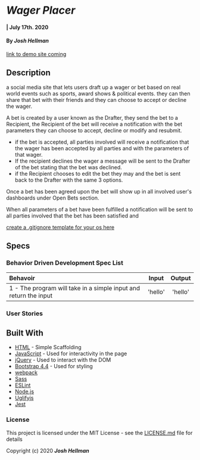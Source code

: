 # _Wager Placer_

#### | July 17th. 2020

#### By _**Josh Hellman**_
[link to demo site coming](#)

## Description

a social media site that lets users draft up a wager or bet based on real world events such as sports, award shows & political events. they can then share that bet with their friends and they can choose to accept or decline the wager.


A bet is created by a user known as the Drafter, they send the bet to a Recipient, the Recipient of the bet will receive a notification with the bet parameters they can choose to accept, decline or modify and resubmit.

* if the bet is accepted, all parties involved will receive a notification that the wager has been accepted by all parties and with the parameters of that wager. 
* If the recipient declines the wager a message will be sent to the Drafter of the bet stating that the bet was declined. 
* if the Recipient chooses to edit the bet they may and the bet is sent back to the Drafter with the same 3 options.

Once a bet has been agreed upon the bet will show up in all involved user's dashboards under Open Bets section.

When all parameters of a bet have been fulfilled a notification will be sent to all parties involved that the bet has been satisfied and 



[create a .gitignore template for your os here](https://www.gitignore.io/)


## Specs
### Behavior Driven Development Spec List

Behavoir | Input | Output
:---------|:------:|:------:
|1 - The program will take in a simple input and return the input | 'hello' | 'hello' |

### User Stories



## Built With

* [HTML](https://developer.mozilla.org/en-US/docs/Web/HTML) - Simple Scaffolding
* [JavaScript](https://developer.mozilla.org/en-US/docs/Web/JavaScript) - Used for interactivity in the page
* [jQuery](https://jquery.com/) - Used to interact with the DOM
* [Bootstrap 4.4](https://getbootstrap.com/) - Used for styling
* [webpack](https://webpack.js.org/)
* [Sass](https://sass-lang.com/)
* [ESLint](https://eslint.org/)
* [Node.js](https://nodejs.org/en/)
* [Uglifyjs](https://www.uglifyjs.net/)
* [Jest](https://jestjs.io/)


### License

This project is licensed under the MIT License - see the [LICENSE.md](LICENSE.md) file for details

Copyright (c) 2020 **_Josh Hellman_**